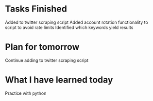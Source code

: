 Tasks Finished
==============
Added to twitter scraping script
Added account rotation functionality to script to avoid rate limits
Identified which keywords yield results

Plan for tomorrow
===============
Continue adding to twitter scraping script


What I have learned today
================
Practice with python



